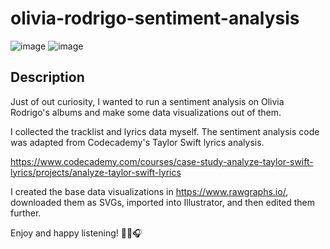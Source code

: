 # olivia-rodrigo-sentiment-analysis

![image](https://github.com/tientle/olivia-rodrigo-sentiment-analysis/assets/71688550/cdd1b5e6-18f3-429a-b0af-d3eee2e6f697)
![image](https://github.com/tientle/olivia-rodrigo-sentiment-analysis/assets/71688550/2e395283-194f-475e-aeb7-2b950381e631)



## Description
Just of out curiosity, I wanted to run a sentiment analysis on Olivia Rodrigo's albums and make some data visualizations out of them. 

I collected the tracklist and lyrics data myself. The sentiment analysis code was adapted from Codecademy's Taylor Swift lyrics analysis.

https://www.codecademy.com/courses/case-study-analyze-taylor-swift-lyrics/projects/analyze-taylor-swift-lyrics

I created the base data visualizations in https://www.rawgraphs.io/, downloaded them as SVGs, imported into Illustrator, and then edited them further. 

Enjoy and happy listening! 💜🎶🎧
